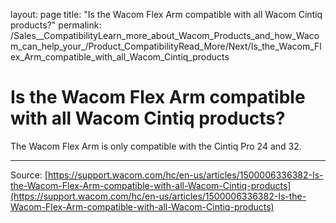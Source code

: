 layout: page
title: "Is the Wacom Flex Arm compatible with all Wacom Cintiq products?"
permalink: /Sales__CompatibilityLearn_more_about_Wacom_Products_and_how_Wacom_can_help_your_/Product_CompatibilityRead_More/Next/Is_the_Wacom_Flex_Arm_compatible_with_all_Wacom_Cintiq_products

# Is the Wacom Flex Arm compatible with all Wacom Cintiq products?

The Wacom Flex Arm is only compatible with the Cintiq Pro 24 and 32.

---
Source: [https://support.wacom.com/hc/en-us/articles/1500006336382-Is-the-Wacom-Flex-Arm-compatible-with-all-Wacom-Cintiq-products](https://support.wacom.com/hc/en-us/articles/1500006336382-Is-the-Wacom-Flex-Arm-compatible-with-all-Wacom-Cintiq-products)
